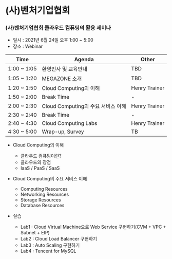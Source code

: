 # (사)벤처기업협회
### (사)벤처기업협회 클라우드 컴퓨팅의 활용 세미나
- 일시 : 2021년 6월 24일 오후 1:00 ~ 5:00
- 장소 : Webinar

|Time | Agenda | Other |
|-----| -------| ------|
|1:00 ~ 1:05 | 환영인사 및 교육안내 | TBD |
|1:05 ~ 1:20 | MEGAZONE 소개 | TBD |
|1:20 ~ 1:50 | Cloud Computing의 이해 | Henry Trainer |
|1:50 ~ 2:00 | Break Time | - |
|2:00 ~ 2:30 | Cloud Computing의 주요 서비스 이해 | Henry Trainer |
|2:30 ~ 2:40 | Break Time | - |
|2:40 ~ 4:30 | Cloud Computing Labs | Henry Trainer |
|4:30 ~ 5:00 | Wrap-up, Survey | TB |

- Cloud Computing의 이해
  - 클라우드 컴퓨팅이란?
  - 클라우드의 장점
  - IaaS / PaaS / SaaS

- Cloud Computing의 주요 서비스 이해
  - Computing Resources
  - Networking Resources
  - Storage Resources
  - Database Resources
 
- 실습
  - Lab1 : Cloud Virtual Machine으로 Web Service 구현하기(CVM + VPC + Subnet + EIP)
  - Lab2 : Cloud Load Balancer 구현하기
  - Lab3 : Auto Scaling 구현하기
  - Lab4 : Tencent for MySQL
